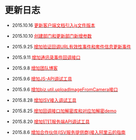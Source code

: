 # 更新日志

- 2015.10.16 [<font color=red >更新客户端文档引入js文件版本</font>](#通用)

- 2015.10.10 [<font color=red >创建部门和更新部门新增参数</font>](#创建部门)

- 2015.9.25 [<font color=red >增加验证回调URL有效性事件和套件信息更新事件</font>](#5-回调接口（分为五个回调类型）)

- 2015.9.11 [<font color=red >增加通讯录事件回调接口</font>](#通讯录变更事件回调接口)

- 2015.9.8 [<font color=red >增加团队博客</font>](#%E2%1FZ%A2)

- 2015.9.6 [<font color=red >增加JS-API调试工具</font>](#jsapi%03%D5%E5w)

- 2015.9.6 [<font color=red >增加biz.util.uploadImageFromCamera接口</font>](#上传图片（仅支持拍照上传）)

- 2015.8.28 [<font color=red >增加ISV接入调试工具</font>](#isv接入调试工具)

- 2015.8.25 [<font color=red >增加回调接口加解密库和对应加解密demo</font>](#5-回调接口（分为三个回调类型）)

- 2015.8.20 [<font color=red >增加钉钉服务端API调试工具</font>](#钉钉服务端API调试工具)

- 2015.8.6 [<font color=red >增加合作伙伴(ISV服务提供商)接入阿里云的指南</font>](#合作伙伴接入)


